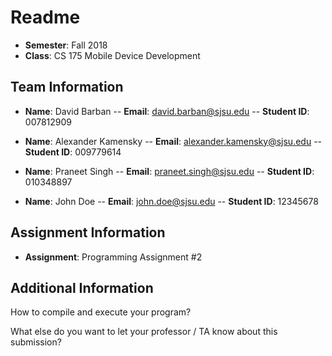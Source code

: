 # Readme

- **Semester**: Fall 2018
- **Class**: CS 175 Mobile Device Development

## Team Information

- **Name**: David Barban
-- **Email**: david.barban@sjsu.edu
-- **Student ID**: 007812909

- **Name**: Alexander Kamensky
-- **Email**: alexander.kamensky@sjsu.edu
-- **Student ID**: 009779614

- **Name**: Praneet Singh
-- **Email**: praneet.singh@sjsu.edu
-- **Student ID**: 010348897

- **Name**: John Doe
-- **Email**: john.doe@sjsu.edu
-- **Student ID**: 12345678

## Assignment Information
- **Assignment**: Programming Assignment #2

## Additional Information

How to compile and execute your program?

What else do you want to let your professor / TA know about this submission?

